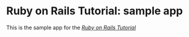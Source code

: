 # Ruby on Rails Tutorial: sample app

This is the sample app for
the [*Ruby on Rails Tutorial*](http://railstutorial.org/)
